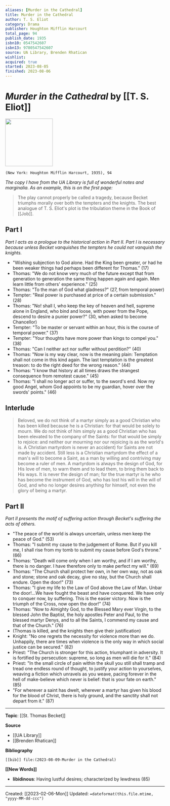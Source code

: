 ```yaml
---
aliases: [Murder in the Cathedral]
title: Murder in the Cathedral
author: T. S. Eliot
category: Drama
publisher: Houghton Mifflin Harcourt
total_page: 94
publish_date: 1935
isbn10: 0547542607
isbn13: 9780547542607
source: UA Library, Brenden Rhatican
wishlist: 
acquired: true
started: 2023-08-05
finished: 2023-08-06
---
```

# *Murder in the Cathedral* by [[T. S. Eliot]]

<img src="http://books.google.com/books/content?id=TbDqDwAAQBAJ&printsec=frontcover&img=1&zoom=1&edge=curl&source=gbs_api" width=150>

`(New York: Houghton Mifflin Harcourt, 1935), 94`

*The copy I have from the UA Library is full of wonderful notes and marginalia. As an example, this is on the first page:*

> The play cannot properly be called a tragedy, because Becket triumphs morally over both the tempters and the knights. The best analogue of T. S. Eliot's plot is the tribulation theme in the Book of [[Job]].

## Part I
*Part I acts as a prologue to the historical action in Part II. Part I is necessary because unless Becket vanquishes the tempters he could not vanquish the knights.*
- "Wishing subjection to God alone. Had the King been greater, or had he been weaker things had perhaps been different for Thomas." (17)
- Thomas: "We do not know very much of the future except that from generation to generation the same thing happen again and again. Men learn little from others' experience." (25)
- Thomas: "To the man of God what gladness?" (27, from temporal power)
- Tempter: "Real power is purchased at price of a certain submission." (28)
- Thomas: "No! shall I, who keep the key of heaven and hell, supreme alone in England, who bind and loose, with power from the Pope, descend to desire a punier power?" (30, when asked to become Chancellor)
- Tempter: "To be master or servant within an hour, this is the course of temporal power." (37)
- Tempter: "Your thoughts have more power than kings to compel you." (38)
- Thomas: "Can I neither act nor suffer without perdition?" (40)
- Thomas: "Now is my way clear, now is the meaning plain: Temptation shall not come in this kind again. The last temptation is the greatest treason: to do the right deed for the wrong reason." (44)
- Thomas: "I know that history at all times draws the strangest consequence from remotest cause." (45)
- Thomas: "I shall no longer act or suffer, to the sword's end. Now my good Angel, whom God appoints to be my guardian, hover over the swords' points." (46)

## Interlude
>Beloved, we do not think of a martyr simply as a good Christian who has been killed because he is a Christian: for that would be solely to mourn. We do not think of him simply as a good Christian who has been elevated to the company of the Saints: for that would be simply to rejoice: and neither our mourning nor our rejoicing is as the world's is. A Christian martyrdom is never an accident) for Saints are not made by accident. Still less is a Christian martyrdom the effect of a man's will to become a Saint, as a man by willing and contriving may become a ruler of men. A martyrdom is always the design of God, for His love of men, to warn them and to lead them, to bring them back to His ways. It is never the design of man; for the true martyr is he who has become the instrument of God, who has lost his will in the will of God, and who no longer desires anything for himself, not even the glory of being a martyr.


## Part II
*Part II presents the motif of suffering action through Becket's suffering the acts of others.*
- "The peace of the world is always uncertain, unless men keep the peace of God." (53)
- Thomas: "I submit my cause to the judgement of Rome. But if you kill me, I shall rise from my tomb to submit my cause before God's throne." (66)
- Thomas: "Death will come only when I am worthy, and if I am worthy, there is no danger. I have therefore only to make perfect my will." (69)
- Thomas: "The Church shall protect her own, in her own way, not as oak and stone; stone and oak decay, give no stay, but the Church shall endure. Open the door!" (73)
- Thomas: "I give my life to the Law of God above the Law of Man. Unbar the door!...We have fought the beast and have conquered. We have only to conquer now, by suffering. This is the easier victory. Now is the triumph of the Cross, now open the door!" (74)
- Thomas: "Now to Almighty God, to the Blessed Mary ever Virgin, to the blessed John the Baptist, the holy apostles Peter and Paul, to the blessed martyr Denys, and to all the Saints, I commend my cause and that of the Church." (76)
- (Thomas is killed, and the knights then give their justification)
- Knight: "No one regrets the necessity for violence more than we do. Unhappily, there are times when violence is the only way in which social justice can be secured." (82)
- Priest: "The Church is stronger for this action, triumphant in adversity. It is fortified by persecution: supreme, so long as men will die for it." (84)
- Priest: "In the small circle of pain within the skull you still shall tramp and tread one endless round of thought, to justify your action to yourselves, weaving a fiction which unravels as you weave, pacing forever in the hell of make-believe which never is belief: that is your fate on earth." (85)
- "For wherever a saint has dwelt, wherever a martyr has given his blood for the blood of Christ, there is holy ground, and the sanctity shall not depart from it." (87)

--- 
**Topic**: [[St. Thomas Becket]]

**Source**
- [[UA Library]]
- [[Brenden Rhatican]]

**Bibliography**

```query
[[bib]] file:(2023-08-09-Murder in the Cathedral)
```
 

**[[New Words]]**

- **libidinous**: Having lustful desires; characterized by lewdness (85)

---
Created: [[2023-02-06-Mon]]
Updated: `=dateformat(this.file.mtime, "yyyy-MM-dd-ccc")`